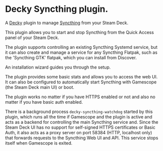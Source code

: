 # Decky Syncthing plugin.
A [Decky](https://decky.xyz/) plugin to manage [Syncthing](https://syncthing.net/) from your Steam Deck.

This plugin allows you to start and stop Syncthing from the Quick Access panel of your Steam Deck.

The plugin supports controlling an existing Syncthing Systemd service, but it can also create and manage a service
for any Syncthing Flatpak, such as the 'Syncthing GTK' flatpak, which you can install from Discover. 

An installation wizard guides you through the setup.

The plugin provides some basic stats and allows you to access the web UI. It can also be configured to automatically 
start Syncthing with Gamescope (the Steam Deck main UI) or boot.

The plugin works no matter if you have HTTPS enabled or not and also no matter if you have basic auth enabled.

There is a background process `decky-syncthing-watchdog` started by this plugin, which runs all the time if Gamescope
and the plugin is active and acts as a backend for controlling the main Syncthing service and.
Since the Steam Deck UI has no support for self-signed HTTPS certificates or Basic Auth, it also acts as a
proxy server on port 58384 (HTTP, localhost only) that forwards requests to the Syncthing Web UI and API. This
service stops itself when Gamescope is exited.
